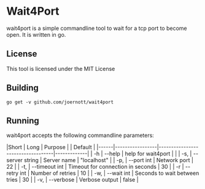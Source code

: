 # Wait4Port
wait4port is a simple commandline tool to wait for a tcp port to become open.
It is written in go.
## License
This tool is licensed under the MIT License

## Building
```
go get -v github.com/joernott/wait4port
```

## Running
wait4port accepts the following commandline parameters:

|Short | Long            | Purpose |                         | Default     |
|------|-----------------|-----------------------------------|-------------|
|  -h  | --help          | help for wait4port                |             |
|  -s, | --server string | Server name                       | "localhost" |
|  -p, | --port int      | Network port                      | 22          |
|  -t, | --timeout int   | Timeout for connection in seconds | 30          |
|  -r  | --retry int     | Number of retries                 | 10          |
|  -w, | --wait int      | Seconds to wait between tries     | 30          |
|  -v, | --verbose       | Verbose output                    | false       |
